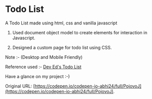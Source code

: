 # Todo List

A Todo List made using html, css and vanilla javascript 

1) Used document object model to create elements for interaction in Javascript.

2) Designed a custom page for todo list using CSS.

Note :- (Desktop and Mobile Friendly)

Reference used :- <a href="https://www.youtube.com/watch?v=Ttf3CEsEwMQ&t=3883s">Dev Ed's Todo List</a>

Have a glance on my project :-) 

Original URL: [https://codepen.io/codepen-io-abhi24/full/PojovoJ](https://codepen.io/codepen-io-abhi24/full/PojovoJ).


